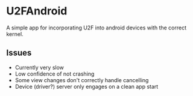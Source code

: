 # U2FAndroid
A simple app for incorporating U2F into android devices with the correct kernel.

## Issues
* Currently very slow
* Low confidence of not crashing
* Some view changes don't correctly handle cancelling
* Device (driver?) server only engages on a clean app start
